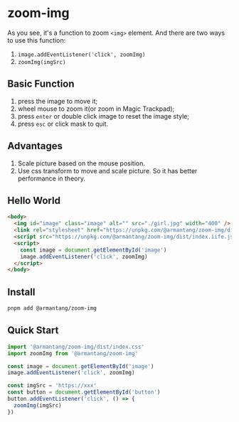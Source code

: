 # zoom-img

As you see, it's a function to zoom `<img>` element. And there are two ways to use this function:

1. `image.addEventListener('click', zoomImg)`
2. `zoomImg(imgSrc)`

## Basic Function

1. press the image to move it;
2. wheel mouse to zoom it(or zoom in Magic Trackpad);
3. press `enter` or double click image to reset the image style;
4. press `esc` or click mask to quit.

## Advantages

1. Scale picture based on the mouse position.
2. Use css transform to move and scale picture. So it has better performance in theory.

## Hello World

```html
<body>
  <img id="image" class="image" alt="" src="./girl.jpg" width="400" />
  <link rel="stylesheet" href="https://unpkg.com/@armantang/zoom-img/dist/index.css">
  <script src="https://unpkg.com/@armantang/zoom-img/dist/index.iife.js"></script>
  <script>
    const image = document.getElementById('image')
    image.addEventListener('click', zoomImg)
  </script>
</body>
```

## Install

```bash
pnpm add @armantang/zoom-img
```

## Quick Start

```javascript
import '@armantang/zoom-img/dist/index.css'
import zoomImg from '@armantang/zoom-img'

const image = document.getElementById('image')
image.addEventListener('click', zoomImg)

const imgSrc = 'https://xxx'
const button = document.getElementById('button')
button.addEventListener('click', () => {
  zoomImg(imgSrc)
})
```

